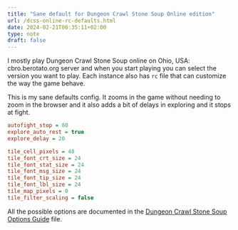 ```yaml
---
title: "Sane default for Dungeon Crawl Stone Soup Online edition"
url: /dcss-online-rc-defaults.html
date: 2024-02-21T06:35:11+02:00
type: note
draft: false
---
```


I mostly play Dungeon Crawl Stone Soup online on Ohio, USA: cbro.berotato.org server and
when you start playing you can select the version you want to play. Each instance also
has `rc` file that can customize the way the game behave.

This is my sane defaults config. It zooms in the game without needing to zoom in the
browser and it also adds a bit of delays in exploring and it stops at fight.

```ini
autofight_stop = 80
explore_auto_rest = true
explore_delay = 20

tile_cell_pixels = 48
tile_font_crt_size = 24
tile_font_stat_size = 24
tile_font_msg_size = 24
tile_font_tip_size = 24
tile_font_lbl_size = 24
tile_map_pixels = 0
tile_filter_scaling = false
```

All the possible options are documented in the [Dungeon Crawl Stone Soup Options
Guide](https://github.com/crawl/crawl/blob/master/crawl-ref/docs/options_guide.txt)
file.
